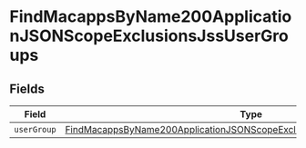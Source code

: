 # FindMacappsByName200ApplicationJSONScopeExclusionsJssUserGroups


## Fields

| Field                                                                                                                                                                           | Type                                                                                                                                                                            | Required                                                                                                                                                                        | Description                                                                                                                                                                     |
| ------------------------------------------------------------------------------------------------------------------------------------------------------------------------------- | ------------------------------------------------------------------------------------------------------------------------------------------------------------------------------- | ------------------------------------------------------------------------------------------------------------------------------------------------------------------------------- | ------------------------------------------------------------------------------------------------------------------------------------------------------------------------------- |
| `userGroup`                                                                                                                                                                     | [FindMacappsByName200ApplicationJSONScopeExclusionsJssUserGroupsUserGroup](../../models/operations/findmacappsbyname200applicationjsonscopeexclusionsjssusergroupsusergroup.md) | :heavy_minus_sign:                                                                                                                                                              | N/A                                                                                                                                                                             |